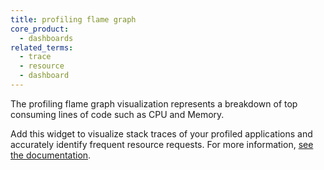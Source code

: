 ```yaml
---
title: profiling flame graph
core_product:
  - dashboards
related_terms:
  - trace
  - resource
  - dashboard
---
```

The profiling flame graph visualization represents a breakdown of top consuming lines of code such as CPU and Memory. 

Add this widget to visualize stack traces of your profiled applications and accurately identify frequent resource requests. For more information, <a href="/dashboards/widgets/performance_reliability/profiling_flame_graph/">see the documentation</a>.